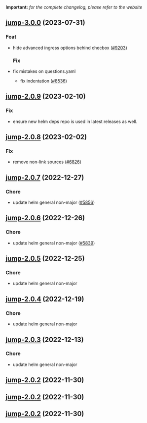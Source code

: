 **Important:**
*for the complete changelog, please refer to the website*









## [jump-3.0.0](https://github.com/truecharts/charts/compare/jump-2.0.9...jump-3.0.0) (2023-07-31)

### Feat

- hide advanced ingress options behind checbox ([#9203](https://github.com/truecharts/charts/issues/9203))
  
  ### Fix

- fix mistakes on questions.yaml
  - fix indentation ([#8536](https://github.com/truecharts/charts/issues/8536))
  
  


## [jump-2.0.9](https://github.com/truecharts/charts/compare/jump-2.0.8...jump-2.0.9) (2023-02-10)

### Fix

- ensure new helm deps repo is used in latest releases as well.
  
  


## [jump-2.0.8](https://github.com/truecharts/charts/compare/jump-2.0.7...jump-2.0.8) (2023-02-02)

### Fix

- remove non-link sources ([#6826](https://github.com/truecharts/charts/issues/6826))
  
  


## [jump-2.0.7](https://github.com/truecharts/charts/compare/jump-2.0.6...jump-2.0.7) (2022-12-27)

### Chore

- update helm general non-major ([#5856](https://github.com/truecharts/charts/issues/5856))
  
  


## [jump-2.0.6](https://github.com/truecharts/charts/compare/jump-2.0.5...jump-2.0.6) (2022-12-26)

### Chore

- update helm general non-major ([#5839](https://github.com/truecharts/charts/issues/5839))
  
  


## [jump-2.0.5](https://github.com/truecharts/charts/compare/jump-2.0.4...jump-2.0.5) (2022-12-25)

### Chore

- update helm general non-major
  
  


## [jump-2.0.4](https://github.com/truecharts/charts/compare/jump-2.0.3...jump-2.0.4) (2022-12-19)

### Chore

- update helm general non-major
  
  


## [jump-2.0.3](https://github.com/truecharts/charts/compare/jump-2.0.2...jump-2.0.3) (2022-12-13)

### Chore

- update helm general non-major
  
  


## [jump-2.0.2](https://github.com/truecharts/charts/compare/jump-2.0.1...jump-2.0.2) (2022-11-30)




## [jump-2.0.2](https://github.com/truecharts/charts/compare/jump-2.0.1...jump-2.0.2) (2022-11-30)




## [jump-2.0.2](https://github.com/truecharts/charts/compare/jump-2.0.1...jump-2.0.2) (2022-11-30)
